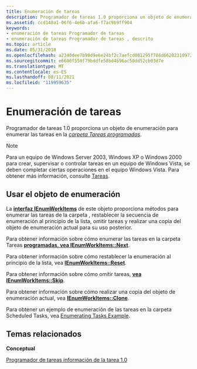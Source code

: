 ```yaml
---
title: Enumeración de tareas
description: Programador de tareas 1.0 proporciona un objeto de enumeración para enumerar las tareas en la carpeta Tareas programadas.
ms.assetid: ccd140a1-06f6-4e6b-afa6-f7ac9b9ff904
keywords:
- enumeración de tareas Programador de tareas
- enumeración de tareas Programador de tareas , descrito
ms.topic: article
ms.date: 05/31/2018
ms.openlocfilehash: a2340dee7b90d9e6e24bf2c7aefcd081295f708d662023109720ede8a26264f7
ms.sourcegitcommit: e6600f550f79bddfe58bd4696ac50dd52cb03d7e
ms.translationtype: MT
ms.contentlocale: es-ES
ms.lasthandoff: 08/11/2021
ms.locfileid: "119959635"
---
```

# <a name="enumerating-tasks"></a>Enumeración de tareas

Programador de tareas 1.0 proporciona un objeto de enumeración para enumerar las tareas en la [*carpeta Tareas programadas*](s.md).

> [!Note]  
> Para un equipo de Windows Server 2003, Windows XP o Windows 2000 para crear, supervisar o controlar tareas en un equipo de Windows Vista, se deben completar ciertas operaciones en el equipo Windows Vista. Para obtener más información, consulte [Tareas](tasks.md).

 

## <a name="using-the-enumeration-object"></a>Usar el objeto de enumeración

La [**interfaz IEnumWorkItems**](/windows/desktop/api/Mstask/nn-mstask-ienumworkitems) de este objeto proporciona métodos para enumerar las tareas de la carpeta , restablecer la secuencia de enumeración al principio de la lista, omitir tareas y realizar una copia del objeto de enumeración actual para su uso posterior.

Para obtener información sobre cómo enumerar las tareas en la carpeta Tareas [**programadas, vea IEnumWorkItems::Next**](/windows/desktop/api/Mstask/nf-mstask-ienumworkitems-next).

Para obtener información sobre cómo restablecer la enumeración al principio de la lista, vea [**IEnumWorkItems::Reset**](/windows/desktop/api/Mstask/nf-mstask-ienumworkitems-reset).

Para obtener información sobre cómo omitir tareas, [**vea IEnumWorkItems::Skip**](/windows/desktop/api/Mstask/nf-mstask-ienumworkitems-skip).

Para obtener información sobre cómo realizar una copia del objeto de enumeración actual, vea [**IEnumWorkItems::Clone**](/windows/desktop/api/Mstask/nf-mstask-ienumworkitems-clone).

Para obtener un ejemplo de enumeración de las tareas en la carpeta Scheduled Tasks, vea [Enumerating Tasks Example](enumerating-tasks-example.md).

## <a name="related-topics"></a>Temas relacionados

<dl> <dt>

**Conceptual**
</dt> <dt>

[Programador de tareas información de la tarea 1.0](task-scheduler-1-0-task-informatation.md)
</dt> </dl>

 

 




